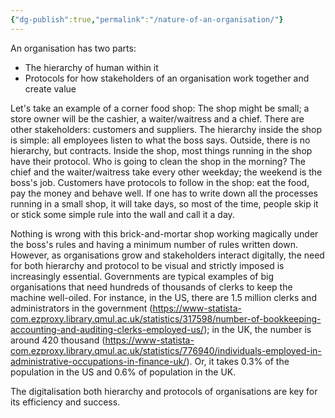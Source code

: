 ```yaml
---
{"dg-publish":true,"permalink":"/nature-of-an-organisation/"}
---
```


An organisation has two parts:
- The hierarchy of human within it
- Protocols for how stakeholders of an organisation work together and create value

Let's take an example of a corner food shop:
The shop might be small; a store owner will be the cashier, a waiter/waitress and a chief. There are other stakeholders: customers and suppliers. The hierarchy inside the shop is simple: all employees listen to what the boss says. Outside, there is no hierarchy, but contracts.
Inside the shop, most things running in the shop have their protocol. Who is going to clean the shop in the morning? The chief and the waiter/waitress take every other weekday; the weekend is the boss's job. Customers have protocols to follow in the shop: eat the food, pay the money and behave well. If one has to write down all the processes running in a small shop, it will take days, so most of the time, people skip it or stick some simple rule into the wall and call it a day.

Nothing is wrong with this brick-and-mortar shop working magically under the boss's rules and having a minimum number of rules written down. However, as organisations grow and stakeholders interact digitally, the need for both hierarchy and protocol to be visual and strictly imposed is increasingly essential.
Governments are typical examples of big organisations that need hundreds of thousands of clerks to keep the machine well-oiled. For instance, in the US, there are 1.5 million clerks and administrators in the government (https://www-statista-com.ezproxy.library.qmul.ac.uk/statistics/317598/number-of-bookkeeping-accounting-and-auditing-clerks-employed-us/); in the UK, the number is around 420 thousand (https://www-statista-com.ezproxy.library.qmul.ac.uk/statistics/776940/individuals-employed-in-administrative-occupations-in-finance-uk/). Or, it takes 0.3% of the population in the US and 0.6% of population in the UK.

The digitalisation both hierarchy and protocols of organisations are key for its efficiency and success.